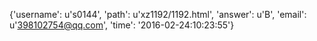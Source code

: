 {'username': u's0144', 'path': u'xz1192/1192.html', 'answer': u'B', 'email': u'398102754@qq.com', 'time': '2016-02-24:10:23:55'}
